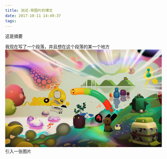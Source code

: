 ```yaml
---
title: 测试-带图片的博文
date: 2017-10-11 14:49:37
tags:
---
```

这是摘要
<!--more-->
我现在写了一个段落，并且想在这个段落的某一个地方![](测试-带图片的博文/img27.jpg)引入一张图片